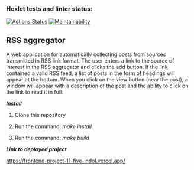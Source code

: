 ### Hexlet tests and linter status:
[![Actions Status](https://github.com/Weloza/frontend-project-11/actions/workflows/hexlet-check.yml/badge.svg)](https://github.com/Weloza/frontend-project-11/actions)
[![Maintainability](https://api.codeclimate.com/v1/badges/75bb320ec56c594ca824/maintainability)](https://codeclimate.com/github/Weloza/frontend-project-11/maintainability)

## RSS aggregator

A web application for automatically collecting posts from sources transmitted in RSS link format.
The user enters a link to the source of interest in the RSS aggregator and clicks the add button.
If the link contained a valid RSS feed, a list of posts in the form of headings will appear at the bottom.
When you click on the view button (near the post), a window will appear with a description of the post 
and the ability to click on the link to read it in full.

***Install***

1. Clone this repository

2. Run the command: _make install_

3. Run the command: _make build_

***Link to deployed project***

https://frontend-project-11-five-indol.vercel.app/